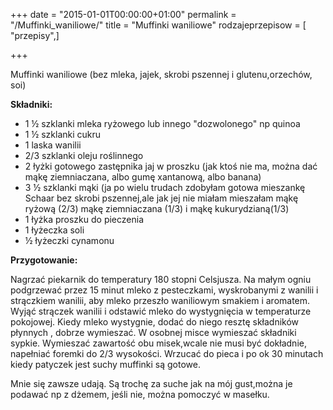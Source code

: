 +++
date = "2015-01-01T00:00:00+01:00"
permalink = "/Muffinki_waniliowe/"
title = "Muffinki waniliowe"
rodzajeprzepisow = [ "przepisy",]

+++

Muffinki waniliowe (bez mleka, jajek, skrobi pszennej i glutenu,orzechów, soi)

**Składniki:**

-   1 ½ szklanki mleka ryżowego lub innego "dozwolonego" np quinoa
-   1 ½ szklanki cukru
-   1 laska wanilii
-   2/3 szklanki oleju roślinnego
-   2 łyżki gotowego zastępnika jaj w proszku (jak ktoś nie ma, można dać mąkę ziemniaczana, albo gumę xantanową, albo banana)
-   3 ½ szklanki mąki (ja po wielu trudach zdobyłam gotowa mieszankę Schaar bez skrobi pszennej,ale jak jej nie miałam mieszałam mąkę ryżową (2/3) mąkę ziemniaczana (1/3) i mąkę kukurydzianą(1/3)
-   1 łyżka proszku do pieczenia
-   1 łyżeczka soli
-   ½ łyżeczki cynamonu

**Przygotowanie:**

Nagrzać piekarnik do temperatury 180 stopni Celsjusza. Na małym ogniu podgrzewać przez 15 minut mleko z pesteczkami, wyskrobanymi z wanilii i strączkiem wanilii, aby mleko przeszło waniliowym smakiem i aromatem. Wyjąć strączek wanilii i odstawić mleko do wystygnięcia w temperaturze pokojowej. Kiedy mleko wystygnie, dodać do niego resztę składników płynnych , dobrze wymieszać. W osobnej misce wymieszać składniki sypkie. Wymieszać zawartość obu misek,wcale nie musi być dokładnie, napełniać foremki do 2/3 wysokości. Wrzucać do pieca i po ok 30 minutach kiedy patyczek jest suchy muffinki są gotowe.

Mnie się zawsze udają. Są trochę za suche jak na mój gust,można je podawać np z dżemem, jeśli nie, można pomoczyć w masełku.
